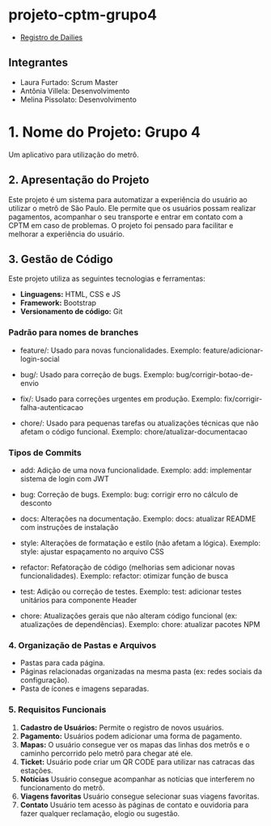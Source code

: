 # projeto-cptm-grupo4

- [Registro de Dailies](https://docs.google.com/document/d/1D0h7AgVgcb1xzSg7Hnw3ze4euTFOjOXcYOAkQtqAha0/edit?usp=sharing)
  
## Integrantes

- Laura Furtado: Scrum Master
- Antônia Villela: Desenvolvimento
- Melina Pissolato: Desenvolvimento

# 1. Nome do Projeto: Grupo 4

Um aplicativo para utilização do metrô.

## 2. Apresentação do Projeto

Este projeto é um sistema para automatizar a experiência do usuário ao utilizar o metrô de São Paulo. Ele permite que os usuários possam realizar pagamentos, acompanhar o seu transporte e entrar em contato com a CPTM em caso de problemas. O projeto foi pensado para facilitar e melhorar a experiência do usuário.

## 3. Gestão de Código

Este projeto utiliza as seguintes tecnologias e ferramentas:

- **Linguagens:** HTML, CSS e JS
- **Framework:** Bootstrap
- **Versionamento de código:** Git

### Padrão para nomes de branches

- feature/: Usado para novas funcionalidades.
Exemplo: feature/adicionar-login-social

- bug/: Usado para correção de bugs.
Exemplo: bug/corrigir-botao-de-envio

- fix/: Usado para correções urgentes em produção.
Exemplo: fix/corrigir-falha-autenticacao

- chore/: Usado para pequenas tarefas ou atualizações técnicas que não afetam o código funcional.
Exemplo: chore/atualizar-documentacao

### Tipos de Commits

- add: Adição de uma nova funcionalidade.
Exemplo: add: implementar sistema de login com JWT

- bug: Correção de bugs.
Exemplo: bug: corrigir erro no cálculo de desconto

- docs: Alterações na documentação.
Exemplo: docs: atualizar README com instruções de instalação

- style: Alterações de formatação e estilo (não afetam a lógica).
Exemplo: style: ajustar espaçamento no arquivo CSS

- refactor: Refatoração de código (melhorias sem adicionar novas funcionalidades).
Exemplo: refactor: otimizar função de busca

- test: Adição ou correção de testes.
Exemplo: test: adicionar testes unitários para componente Header

- chore: Atualizações gerais que não alteram código funcional (ex: atualizações de dependências).
Exemplo: chore: atualizar pacotes NPM

### 4. Organização de Pastas e Arquivos
- Pastas para cada página.
- Páginas relacionadas organizadas na mesma pasta (ex: redes sociais da configuração).
- Pasta de ícones e imagens separadas.

### 5. Requisitos Funcionais

1. **Cadastro de Usuários:** Permite o registro de novos usuários.
2. **Pagamento:** Usuários podem adicionar uma forma de pagamento.
3. **Mapas:** O usuário consegue ver os mapas das linhas dos metrôs e o caminho percorrido pelo metrô para chegar até ele.
4. **Ticket:** Usuário pode criar um QR CODE para utilizar nas catracas das estações.
5. **Notícias** Usuário consegue acompanhar as notícias que interferem no funcionamento do metrô.
6. **Viagens favoritas** Usuário consegue selecionar suas viagens favoritas.
7. **Contato** Usuário tem acesso às páginas de contato e ouvidoria para fazer qualquer reclamação, elogio ou sugestão.



